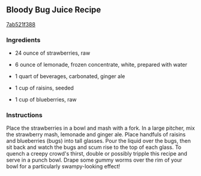 ## Bloody Bug Juice Recipe

[7ab521f388](http://cookeatshare.com/recipes/bloody-bug-juice-87162)

### Ingredients

 - 24 ounce of strawberries, raw

 - 6 ounce of lemonade, frozen concentrate, white, prepared with water

 - 1 quart of beverages, carbonated, ginger ale

 - 1 cup of raisins, seeded

 - 1 cup of blueberries, raw

### Instructions

Place the strawberries in a bowl and mash with a fork. In a large pitcher, mix the strawberry mash, lemonade and ginger ale. Place handfuls of raisins and blueberries (bugs) into tall glasses. Pour the liquid over the bugs, then sit back and watch the bugs and scum rise to the top of each glass. To quench a creepy crowd's thirst, double or possibly tripple this recipe and serve in a punch bowl. Drape some gummy worms over the rim of your bowl for a particularly swampy-looking effect!